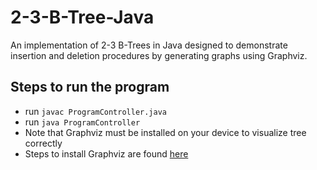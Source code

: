# 2-3-B-Tree-Java
An implementation of 2-3 B-Trees in Java designed to demonstrate insertion and deletion procedures by generating graphs using Graphviz.

## Steps to run the program

- run `javac ProgramController.java`
- run `java ProgramController`
- Note that Graphviz must be installed on your device to visualize tree correctly
- Steps to install Graphviz are found [here](https://graphviz.gitlab.io/download/)
